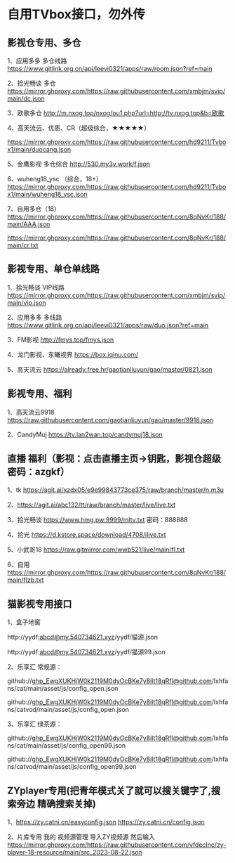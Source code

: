 # 自用TVbox接口，勿外传
## 影视仓专用、多仓
1、应用多多 多仓线路 https://www.gitlink.org.cn/api/leevi0321/apps/raw/room.json?ref=main

2、拾光畅谈 多仓 https://mirror.ghproxy.com/https://raw.githubusercontent.com/xmbjm/svip/main/dc.json

3、欧歌多仓 http://m.nxog.top/nxog/ou1.php?url=http://tv.nxog.top&b=欧歌

4、高天流云、优质、CR（超级综合，★★★★★）

https://mirror.ghproxy.com/https://raw.githubusercontent.com/hd9211/Tvbox1/main/duocang.json

5、金鹰影视 多仓综合 http://530.my3v.work/f.json

6、wuheng18_ysc （综合，18+）https://mirror.ghproxy.com/https://raw.githubusercontent.com/hd9211/Tvbox1/main/wuheng18_ysc.json

7、自用多仓（18） 
https://mirror.ghproxy.com/https://raw.githubusercontent.com/8qNvKr/188/main/AAA.json

https://mirror.ghproxy.com/https://raw.githubusercontent.com/8qNvKr/188/main/cr.txt

## 影视专用、单仓单线路
1、拾光畅谈 VIP线路 https://mirror.ghproxy.com/https://raw.githubusercontent.com/xmbjm/svip/main/vip.json

2、应用多多 多线路 https://www.gitlink.org.cn/api/leevi0321/apps/raw/duo.json?ref=main

3、FM影视 http://fmys.top/fmys.json

4、龙门影视、东曦视界 https://box.iqinu.com/

5、高天流云 https://already.free.hr/gaotianliuyun/gao/master/0821.json

## 影视专用、福利
1、高天流云9918 https://raw.githubusercontent.com/gaotianliuyun/gao/master/9918.json

2、CandyMuj https://tv.lan2wan.top/candymuj18.json

## 直播 福利（影视：点击直播主页→钥匙，影视仓超级密码：azgkf）
1、tk https://agit.ai/xzdx05/e9e99843773ce375/raw/branch/master/n.m3u

2、https://agit.ai/abc132/tt/raw/branch/master/live/live.txt

3、拾光畅谈 https://www.hmg.pw:9999/mltv.txt
密码：888888

4、拾光 https://d.kstore.space/download/4708/ilive.txt

5、小武哥18 https://raw.gitmirror.com/wwb521/live/main/fl.txt

6、自用 https://mirror.ghproxy.com/https://raw.githubusercontent.com/8qNvKr/188/main/flzb.txt

## 猫影视专用接口
1、盒子地窖

http://yydf:abcd@my.540734621.xyz/yydf/猫源.json

http://yydf:abcd@my.540734621.xyz/yydf/猫源99.json

2、乐享汇 常规源：

github://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@github.com/lxhfans/cat/main/asset/js/config_open.json

github://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@github.com/lxhfans/catvod/main/asset/js/config_open.json

3、乐享汇 绿茶源：

github://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@github.com/lxhfans/cat/main/asset/js/config_open99.json

github://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@github.com/lxhfans/catvod/main/asset/js/config_open99.json

## ZYplayer专用(把青年模式关了就可以搜关键字了,搜索旁边 精确搜索关掉)
1、https://zy.catni.cn/easyconfig.json
https://zy.catni.cn/config.json

2、片库专用
我的 视频源管理 导入ZY视频源 然后输入
https://mirror.ghproxy.com/https://raw.githubusercontent.com/vfdeclnc/zy-player-18-resource/main/src_2023-08-22.json
